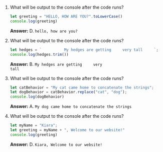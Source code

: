 1. What will be output to the console after the code runs?
    
    ```js
    let greeting = "HELLO, HOW ARE YOU?".toLowerCase()
    console.log(greeting)
    ```
    **Answer:** D. `hello, how are you?`
    
2. What will be output to the console after the code runs?
    
    ```js
    let hedges = `          My hedges are getting     very tall     `;
    console.log(hedges.trim())
    ```
    **Answer:** B. <code>My hedges are getting &nbsp; &nbsp; very tall</code>
    
3. What will be output to the console after the code runs?
    
    ```js
    let catBehavior = "My cat came home to concatenate the strings";
    let dogBehavior = catBehavior.replace("cat", "dog");
    console.log(dogBehavior)
    ```
    **Answer:** A. `My dog came home to concatenate the strings`
    
4. What will be output to the console after the code runs?
    
    ```js
    let myName = "Kiara";
    let greeting = myName + ", Welcome to our website!"
    console.log(greeting)
    ```
    **Answer:** D. `Kiara, Welcome to our website!`
